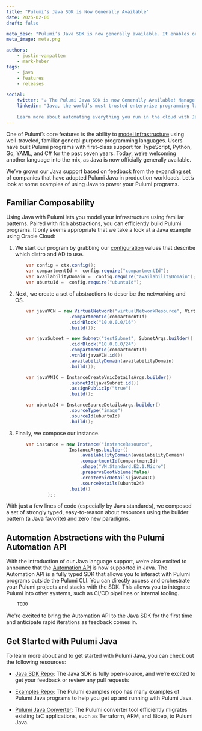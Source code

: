 ```yaml
---
title: "Pulumi's Java SDK is Now Generally Available"
date: 2025-02-06
draft: false

meta_desc: "Pulumi’s Java SDK is now generally available. It enables organizations of all sizes to build infrastructure using a proven, safe, and familiar language."
meta_image: meta.png

authors:
    - justin-vanpatten
    - mark-huber
tags:
    - java
    - features
    - releases

social:
    twitter: "☕ The Pulumi Java SDK is now Generally Available! Manage your infrastructure using the composable, strongly typed programming language you already know and love - now including the powerful Pulumi Automation API!"
    linkedin: "Java, the world’s most trusted enterprise programming language, is now generally available in Pulumi. You can now leverage Java’s familiar, expressive, and safe syntax to manage your infrastructure in a composable and scalable way.
    
    Learn more about automating everything you run in the cloud with Java: [Link]"
---
```


One of Pulumi’s core features is the ability to [model infrastructure](https://www.pulumi.com/docs/iac/concepts/) using well-traveled, familiar general-purpose programming languages. Users have built Pulumi programs with first-class support for TypeScript, Python, Go, YAML, and C# for the past seven years. Today, we’re welcoming another language into the mix, as Java is now officially generally available.

<!--more-->

We’ve grown our Java support based on feedback from the expanding set of companies that have adopted Pulumi Java in production workloads. Let’s look at some examples of using Java to power your Pulumi programs.

## Familiar Composability

Using Java with Pulumi lets you model your infrastructure using familiar patterns. Paired with rich abstractions, you can efficiently build Pulumi programs. It only seems appropriate that we take a look at a Java example using Oracle Cloud:

1. We start our program by grabbing our [configuration](https://www.pulumi.com/docs/iac/concepts/config/) values that describe which distro and AD to use.

    ```java
        var config = ctx.config();
        var compartmentId =  config.require("compartmentId");
        var availabilityDomain =  config.require("availabilityDomain");
        var ubuntuId =  config.require("ubuntuId");
    ```

2. Next, we create a set of abstractions to describe the networking and OS.

    ```java
        var javaVCN = new VirtualNetwork("virtualNetworkResource", VirtualNetworkArgs.builder()
                        .compartmentId(compartmentId)
                        .cidrBlock("10.0.0.0/16")
                        .build());

        var javaSubnet = new Subnet("testSubnet", SubnetArgs.builder()
                        .cidrBlock("10.0.0.0/24")
                        .compartmentId(compartmentId)
                        .vcnId(javaVCN.id())
                        .availabilityDomain(availabilityDomain)
                        .build());

        var javaVNIC = InstanceCreateVnicDetailsArgs.builder()
                        .subnetId(javaSubnet.id())
                        .assignPublicIp("true")
                        .build();

        var ubuntu24 = InstanceSourceDetailsArgs.builder()
                        .sourceType("image")
                        .sourceId(ubuntuId)
                        .build();
    ```

3. Finally, we compose our instance.

    ```java
        var instance = new Instance("instanceResource",
                        InstanceArgs.builder()
                            .availabilityDomain(availabilityDomain)
                            .compartmentId(compartmentId)
                            .shape("VM.Standard.E2.1.Micro")
                            .preserveBootVolume(false)
                            .createVnicDetails(javaVNIC)
                            .sourceDetails(ubuntu24)
                        .build()
                );;
    ```

With just a few lines of code (especially by Java standards), we composed a set of strongly typed, easy-to-reason about resources using the builder pattern (a Java favorite) and zero new paradigms.

## Automation Abstractions with the Pulumi Automation API

With the introduction of our Java language support, we’re also excited to announce that the [Automation API](https://www.pulumi.com/docs/iac/using-pulumi/automation-api/) is now supported in Java. The Automation API is a fully typed SDK that allows you to interact with Pulumi programs outside the Pulumi CLI. You can directly access and orchestrate your Pulumi projects and stacks with the SDK. This allows you to integrate Pulumi into other systems, such as CI/CD pipelines or internal tooling.

```java
    TODO
```

We're excited to bring the Automation API to the Java SDK for the first time and anticipate rapid iterations as feedback comes in.

## Get Started with Pulumi Java

To learn more about and to get started with Pulumi Java, you can check out the following resources:

* [Java SDK Repo](https://github.com/pulumi/pulumi-java): The Java SDK is fully open-source, and we’re excited to get your feedback or review any pull requests

* [Examples Repo](https://github.com/pulumi/examples): The Pulumi examples repo has many examples of Pulumi Java programs to help you get up and running with Pulumi Java.

* [Pulumi Java Converter](https://www.pulumi.com/docs/iac/adopting-pulumi/converters/): The Pulumi converter tool efficiently migrates existing IaC applications, such as Terraform, ARM, and Bicep, to Pulumi Java.

